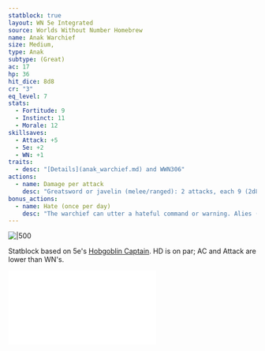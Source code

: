 ```yaml
---
statblock: true
layout: WN 5e Integrated
source: Worlds Without Number Homebrew
name: Anak Warchief
size: Medium,
type: Anak
subtype: (Great)
ac: 17
hp: 36
hit_dice: 8d8
cr: "3"
eq_level: 7
stats:
  - Fortitude: 9
  - Instinct: 11
  - Morale: 12
skillsaves:
  - Attack: +5
  - 5e: +2
  - WN: +1
traits:
  - desc: "[Details](anak_warchief.md) and WWN306"
actions:
  - name: Damage per attack
    desc: "Greatsword or javelin (melee/ranged): 2 attacks, each 9 (2d8)"
bonus_actions:
  - name: Hate (once per day) 
    desc: "The warchief can utter a hateful command or warning. Alies (max 30 ft) rolls with advantage attacks or saving throws for 1 minute. This effect ends if the warchief is incapacitated."
---
```


![|500](https://i.imgur.com/qKOISo8.png)

Statblock based on 5e's [Hobgoblin Captain](https://5e.tools/bestiary.html#hobgoblin%20captain_mm). HD is on par; AC and Attack are lower than WN's.


![Anak](../campaign/context/cultures.md#Anak)